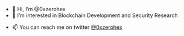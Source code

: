 - 👋 Hi, I’m @0xzerohex
- 👀 I’m interested in Blockchain Development and Security Research
<!-- - 🌱 I’m currently learning ... -->
<!-- - 💞️ I’m looking to collaborate on ... -->
- 📫 You can reach me on twitter [@0xzerohex](https://twitter.com/0xzerohex)

<!---
0xzerohex/0xzerohex is a ✨ special ✨ repository because its `README.md` (this file) appears on your GitHub profile.
You can click the Preview link to take a look at your changes.
--->
